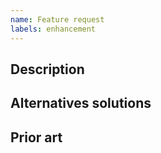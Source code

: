 ```yaml
---
name: Feature request
labels: enhancement
---
```


## Description

<!-- Please describe the problem. -->

<!-- Include screenshots of related to frontend. -->

## Alternatives solutions

<!-- Include other solutions you've considered to the problem. -->

## Prior art

<!-- If applicable, include examples similar to what you are requesting in other software. -->
